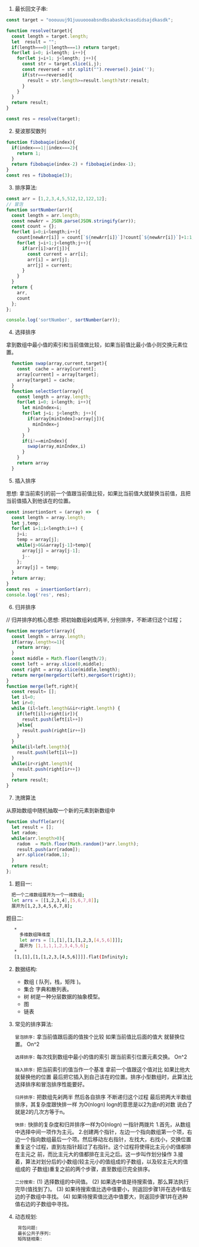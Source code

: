 1. 最长回文子串:

```js
const target = "ooouuuj91juuuoooabsndbsabaskcksasdidsajdkasdk";

function resolve(target){
  const length = target.length;
  let  result = "";
  if(length===0||length===1) return target;
  for(let i=0; i<length; i++){ 
    for(let j=i+1; j<length; j++){
      const str = target.slice(i,j); 
      const reversed = str.split("").reverse().join('');
      if(str===reversed){
        result = str.length>=result.length?str:result;
      }
    }
  }
  return result;
}

const res = resolve(target); 

```

2. 斐波那契数列 

```js
function fibobaqie(index){
  if(index===1||index===2){
    return 1;
  }
  return fibobaqie(index-2) + fibobaqie(index-1);
}
const res = fibobaqie(3);
```
3. 排序算法:

```js
const arr = [1,2,3,4,5,512,12,122,12];
// 冒泡
function sortNumber(arr){
  const length = arr.length;  
  const newArr = JSON.parse(JSON.stringify(arr));
  const count = {};
  for(let i=0;i<length;i++){
    count[newArr[i]] = count[`${newArr[i]}`]?count[`${newArr[i]}`]+1:1;
    for(let j=i+1;j<length;j++){
      if(arr[i]>arr[j]){
        const current = arr[i];
        arr[i] = arr[j];
        arr[j] = current;   
      }
    }
  }
  return {
    arr,
    count
  };
};

console.log('sortNumber', sortNumber(arr));
```

4. 选择排序

拿到数组中最小值的索引和当前值做比较，如果当前值比最小值小则交换元素位置。

```js
  function swap(array,current,target){
    const  cache = array[current];
    array[current] = array[target];
    array[target] = cache;
  }
  function selectSort(array){
    const length = array.length;
    for(let i=0; i<length; i++){
      let minIndex=i;
      for(let j=i; j<length; j++){
        if(array[minIndex]>array[j]){
          minIndex=j
        }
      }
      if(i!==minIndex){
        swap(array,minIndex,i)
      }
    }
    return array
  }
```

5. 插入排序

思想:  拿当前索引的前一个值跟当前值比较，如果比当前值大就替换当前值，且把当前值插入到他该在的位置。

```js
const insertionSort = (array) =>  {
  const length = array.length;
  let j,temp;
  for(let i=1;i<length;i++) {
    j=i;
    temp = array[j];
    while(j>0&&array[j-1]>temp){
      array[j] = array[j-1];
      j--
    };
    array[j] = temp;
  }
  return array;
}
const res  = insertionSort(arr);
console.log('res', res);

```
6. 归并排序

// 归并排序的核心思想: 把初始数组剁成两半, 分别排序，不断递归这个过程；

```js
function mergeSort(array){
  const length = array.length;
  if(array.length<=1){
    return array;
  }
  const middle = Math.floor(length/2);
  const left = array.slice(0,middle);
  const right = array.slice(middle,length);
  return merge(mergeSort(left),mergeSort(right));
}
function merge(left,right){
  const result= [];
  let il=0;
  let ir=0;
  while (il<left.length&&ir<right.length) {
    if(left[il]<right[ir]){
      result.push(left[il++])
    }else{
      result.push(right[ir++])
    }
  }
  while(il<left.length){
    result.push(left[il++])
  }
  while(ir<right.length){
    result.push(right[ir++])
  }
  return result;
}
```
7. 洗牌算法

从原始数组中随机抽取一个新的元素到新数组中

```js
function shuffle(arr){
  let result = [];
  let radom;
  while(arr.length>0){
    radom  = Math.floor(Math.random()*arr.length);
    result.push(arr[radom]);
    arr.splice(radom,1);
  }
  return result;
};
```



1. 题目一:

  ```bash
    把一个二维数组展开为一个一维数组;
    let arrs = [[1,2,3,4],[5,6,7,8]]; 
    展开为[1,2,3,4,5,6,7,8];
  ```

  题目二:

 ```bash
    *
      多维数组降维度
      let arrs = [1,[1],[1,[1,2,3,[4,5,6]]]]; 
      展开为 [1,1,1,1,2,3,4,5,6];
    * 
    [1,[1],[1,[1,2,3,[4,5,6]]]].flat(Infinity);
 ```

2. 数据结构:

   - 数组  ( 队列，栈，矩阵 )。
   - 集合  字典和散列表。
   - 树    树是一种分层数据的抽象模型。 
   - 图
   - 链表

3. 常见的排序算法:

   ```冒泡排序:```  拿当前值跟后面的值挨个比较 如果当前值比后面的值大 就替换位置。 On^2

   ```选择排序:```  每次找到数组中最小的值的索引 跟当前索引位置元素交换。         On^2

   ```插入排序:``` 把当前索引的值当作一个基准 拿前一个值跟这个值对比 如果比他大就替换他的位置 最后把它插入到自己该在的位置。排序小型数组时，此算法比选择排序和冒泡排序性能要好。

   ```归并排序:``` 把数组先剁两半 然后各自排序 不断递归这个过程 最后把两大半数组排序，其复杂度跟快排一样 为O(nlogn) logn的意思是以2为底n的对数 说白了就是2的几次方等于n。 

   ```快排:```    快排的复杂度和归并排序一样为O(nlogn) 一指针两拨片 1.首先，从数组中选择中间一项作为主元。 2.创建两个指针，左边一个指向数组第一个项，右边一个指向数组最后一个项。然后移动左右指针，左找大，右找小，交换位置 重复这个过程，直到左指针超过了右指针。这个过程将使得比主元小的值都排在主元之 前，而比主元大的值都排在主元之后。这一步叫作划分操作 3.接着，算法对划分后的小数组(较主元小的值组成的子数组，以及较主元大的值组成的 子数组)重复之前的两个步骤，直至数组已完全排序。 
   
   ```二分搜索:```  (1) 选择数组的中间值。 
                   (2) 如果选中值是待搜索值，那么算法执行完毕(值找到了)。 
                   (3) 如果待搜索值比选中值要小，则返回步骤1并在选中值左边的子数组中寻找。 
                   (4) 如果待搜索值比选中值要大，则返回步骤1并在选种值右边的子数组中寻找。
4. 动态规划:

   ```bash
    背包问题:
    最长公共子序列:
    矩阵链相乘:
   ```

